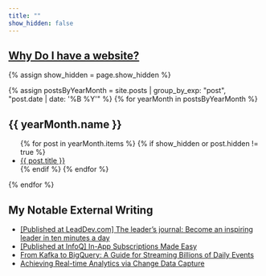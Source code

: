 ```yaml
---
title: ""
show_hidden: false
---
```


<div> <h2> <a href="https://ofirsharony.github.io/about/"> Why Do I have a website?</a> </h2> </div>

{% assign show_hidden = page.show_hidden %}

{% assign postsByYearMonth = site.posts | group_by_exp: "post", "post.date | date: '%B %Y'" %}
{% for yearMonth in postsByYearMonth %}
<h2>{{ yearMonth.name }}</h2>
  <ul>
    {% for post in yearMonth.items %}
      {% if show_hidden or post.hidden != true %}
        <li><a href="{{ post.url }}">{{ post.title }}</a></li>
      {% endif %}
    {% endfor %}
  </ul>
{% endfor %}


<div>
  <h2>My Notable External Writing</h2>
  <ul>
    <li><a href="https://leaddev.com/career-development/leaders-journal-become-inspiring-leader-ten-minutes-day" target="_blank">
[Published at LeadDev.com] The leader’s journal: Become an inspiring leader in ten minutes a day</a></li>
    <li><a href="https://www.infoq.com/articles/in-app-subscriptions-made-easy/" target="_blank">
[Published at InfoQ] In-App Subscriptions Made Easy</a></li>
    <li><a href="https://medium.com/myheritage-engineering/kafka-to-bigquery-load-a-guide-for-streaming-billions-of-daily-events-cbbf31f4b737" target="_blank">
From Kafka to BigQuery: A Guide for Streaming Billions of Daily Events</a></li>
    <li><a href="https://medium.com/myheritage-engineering/achieving-real-time-analytics-via-change-data-capture-d69ed2ead889" target="_blank">
Achieving Real-time Analytics via Change Data Capture</a></li>
  </ul>
</div>